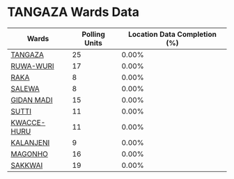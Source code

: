 
# TANGAZA Wards Data

| Wards | Polling Units | Location Data Completion (%) |
| ---- | ----- | ------- |
| [TANGAZA](./wards/19103-tangaza) | 25 | 0.00% |
| [RUWA-WURI](./wards/19104-ruwa-wuri) | 17 | 0.00% |
| [RAKA](./wards/19105-raka) | 8 | 0.00% |
| [SALEWA](./wards/19106-salewa) | 8 | 0.00% |
| [GIDAN MADI](./wards/19107-gidan-madi) | 15 | 0.00% |
| [SUTTI](./wards/19108-sutti) | 11 | 0.00% |
| [KWACCE-HURU](./wards/19109-kwacce-huru) | 11 | 0.00% |
| [KALANJENI](./wards/19110-kalanjeni) | 9 | 0.00% |
| [MAGONHO](./wards/19111-magonho) | 16 | 0.00% |
| [SAKKWAI](./wards/19112-sakkwai) | 19 | 0.00% |





